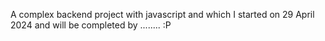 A complex backend project with javascript and  which I started on 29 April 2024 and will be completed by ........  :P
